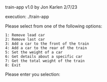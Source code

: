 train-app v1.0 by Jon Karlen 2/7/23

execution: ./train-app

Please select from one of the following options:

	1: Remove lead car
	2: Remove last car
	3: Add a car to the front of the train
	4: Add a car to the rear of the train
	5: Set the weight of a car
	6: Get details about a specific car
	7: Get the total weight of the train
	8: Exit

Please enter you selection: